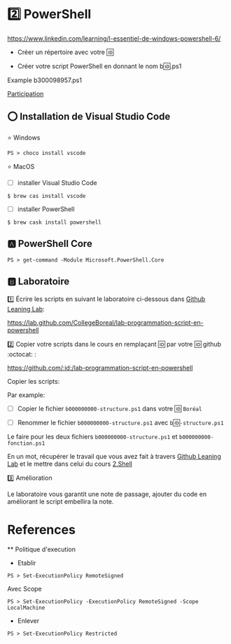 # :two: PowerShell


https://www.linkedin.com/learning/l-essentiel-de-windows-powershell-6/

* Créer un répertoire avec votre :id:

* Créer votre script PowerShell en donnant le nom b:id:.ps1

Example b300098957.ps1

[Participation](Participation.md)

## :o: Installation de Visual Studio Code

:star: Windows

```
PS > choco install vscode
```

:star: MacOS

- [ ] installer Visual Studio Code

```
$ brew cas install vscode
```

- [ ] installer PowerShell

```
$ brew cask install powershell
```

## :a: PowerShell Core

```
PS > get-command -Module Microsoft.PowerShell.Core
```

## :b: Laboratoire

:one: Écrire les scripts en suivant le laboratoire ci-dessous dans [Github Leaning Lab](https://lab.github.com/CollegeBoreal):

https://lab.github.com/CollegeBoreal/lab-programmation-script-en-powershell


:two: Copier votre scripts dans le cours en remplaçant :id: par votre :id: github :octocat: :


https://github.com/:id:/lab-programmation-script-en-powershell

Copier les scripts:

Par example:

- [ ] Copier le fichier `b000000000-structure.ps1` dans votre :id: `Boréal` 

- [ ] Renommer le fichier `b000000000-structure.ps1` avec `b`:id:`-structure.ps1` 

Le faire pour les deux fichiers `b000000000-structure.ps1` et `b000000000-fonction.ps1`

En un mot, récupérer le travail que vous avez fait à travers [Github Leaning Lab](https://lab.github.com/CollegeBoreal) et le mettre dans celui du cours [2.Shell](../2.Shell)

:three: Amélioration

Le laboratoire vous garantit une note de passage, ajouter du code en améliorant le script embellira la note.

# References

** Politique d'execution

- Etablir


```
PS > Set-ExecutionPolicy RemoteSigned
```

Avec Scope


```
PS > Set-ExecutionPolicy -ExecutionPolicy RemoteSigned -Scope LocalMachine
```

- Enlever

```
PS > Set-ExecutionPolicy Restricted



